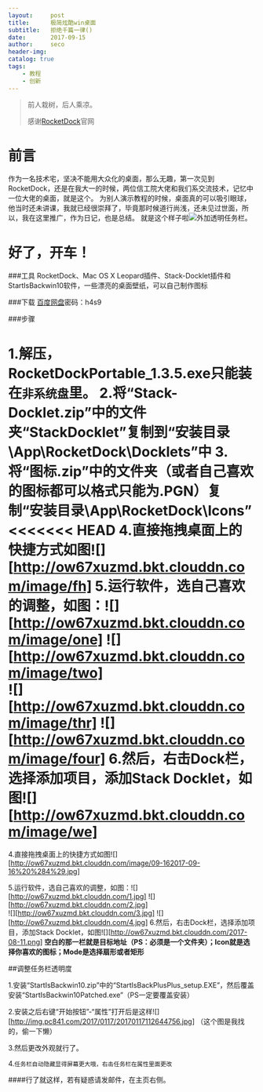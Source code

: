 ```yaml
---
layout:     post
title:      极简炫酷win桌面
subtitle:   拒绝千篇一律()
date:       2017-09-15
author:     seco
header-img: 
catalog: true
tags:
    - 教程
    - 创新
---
```


> 前人栽树，后人乘凉。
> 
> 感谢[RocketDock](https://rocketdock.com)官网

# 前言
作为一名技术宅，坚决不能用大众化的桌面，那么无趣，第一次见到RocketDock，还是在我大一的时候，两位信工院大佬和我们系交流技术，记忆中一位大佬的桌面，就是这个。
为别人演示教程的时候，桌面真的可以吸引眼球，他当时还未讲课，我就已经很崇拜了，毕竟那时候道行尚浅，还未见过世面，所以，我在这里推广，作为日记，也是总结。
就是这个样子啦![](http://ow67xuzmd.bkt.clouddn.com/image/desk)外加透明任务栏。
# 好了，开车！

###工具
RocketDock、Mac OS X Leopard插件、Stack-Docklet插件和StartIsBackwin10软件，一些漂亮的桌面壁纸，可以自己制作图标

###下载
[百度网盘](http://pan.baidu.com/s/1dF1Yvgl)密码：h4s9

###步骤

1.解压，RocketDockPortable_1.3.5.exe只能装在`非系统盘`里。
2.将“Stack-Docklet.zip”中的文件夹“StackDocklet”复制到“安装目录\App\RocketDock\Docklets”中
3.将“图标.zip”中的文件夹（或者自己喜欢的图标都可以格式只能为.PGN）复制“安装目录\App\RocketDock\Icons”
<<<<<<< HEAD
4.直接拖拽桌面上的快捷方式如图![][http://ow67xuzmd.bkt.clouddn.com/image/fh]
5.运行软件，选自己喜欢的调整，如图：![][http://ow67xuzmd.bkt.clouddn.com/image/one]    ![][http://ow67xuzmd.bkt.clouddn.com/image/two]  
 ![][http://ow67xuzmd.bkt.clouddn.com/image/thr]   ![][http://ow67xuzmd.bkt.clouddn.com/image/four]
6.然后，右击Dock栏，选择添加项目，添加Stack Docklet，如图![][http://ow67xuzmd.bkt.clouddn.com/image/we]
=======
4.直接拖拽桌面上的快捷方式如图![][http://ow67xuzmd.bkt.clouddn.com/image/09-162017-09-16%20%284%29.jpg]

5.运行软件，选自己喜欢的调整，如图：![][http://ow67xuzmd.bkt.clouddn.com/1.jpg]    ![][http://ow67xuzmd.bkt.clouddn.com/2.jpg]  
 ![][http://ow67xuzmd.bkt.clouddn.com/3.jpg]   ![][http://ow67xuzmd.bkt.clouddn.com/4.jpg]
6.然后，右击Dock栏，选择添加项目，添加Stack Docklet，如图![][http://ow67xuzmd.bkt.clouddn.com/2017-08-11.png]
**空白的那一栏就是目标地址（PS：必须是一个文件夹）；Icon就是选择你喜欢的图标；Mode是选择扇形或者矩形**

##调整任务栏透明度

1.安装“StartIsBackwin10.zip”中的“StartIsBackPlusPlus_setup.EXE”，然后覆盖安装“StartIsBackwin10Patched.exe”（PS一定要覆盖安装）

2.安装之后右键“开始按钮”-“属性”打开后是这样![][http://img.pc841.com/2017/0117/20170117112644756.jpg]  （这个图是我找的，偷一下懒）

3.然后更改外观就行了。

4.`任务栏自动隐藏显得屏幕更大哦，右击任务栏在属性里面更改`

####行了就这样，若有疑惑请发邮件，在主页右侧。
